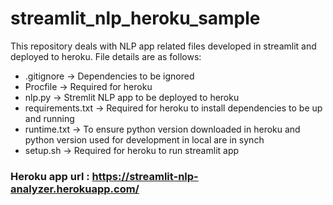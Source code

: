 # streamlit_nlp_heroku_sample
This repository deals with NLP app related files developed in streamlit and deployed to heroku. File details are as follows:

- .gitignore -> Dependencies to be ignored
- Procfile -> Required for heroku
- nlp.py -> Stremlit NLP app to be deployed to heroku
- requirements.txt -> Required for heroku to install dependencies to be up and running
- runtime.txt -> To ensure python version downloaded in heroku and python version used for development in local are in synch
- setup.sh -> Required for heroku to run streamlit app

### Heroku app url : https://streamlit-nlp-analyzer.herokuapp.com/
